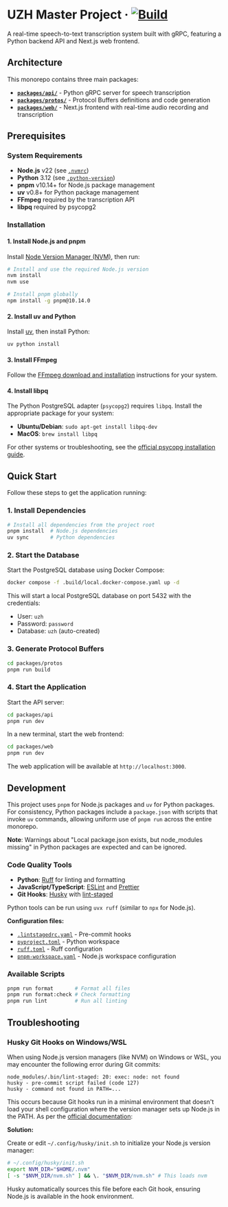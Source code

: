 # UZH Master Project &middot; [![Build](https://github.com/oberpierre/uzh-masterproject/actions/workflows/build.yaml/badge.svg)](https://github.com/oberpierre/uzh-masterproject/actions/workflows/build.yaml)

A real-time speech-to-text transcription system built with gRPC, featuring a Python backend API and Next.js web frontend.

## Architecture

This monorepo contains three main packages:

- **[`packages/api/`](packages/api/README.md)** - Python gRPC server for speech transcription
- **[`packages/protos/`](packages/protos/README.md)** - Protocol Buffers definitions and code generation
- **[`packages/web/`](packages/web/README.md)** - Next.js frontend with real-time audio recording and transcription

## Prerequisites

### System Requirements

- **Node.js** v22 (see [`.nvmrc`](.nvmrc))
- **Python** 3.12 (see [`.python-version`](.python-version))
- **pnpm** v10.14+ for Node.js package management
- **uv** v0.8+ for Python package management
- **FFmpeg** required by the transcription API
- **libpq** required by psycopg2

### Installation

#### 1. Install Node.js and pnpm

Install [Node Version Manager (NVM)](https://github.com/nvm-sh/nvm#installing-and-updating), then run:

```bash
# Install and use the required Node.js version
nvm install
nvm use

# Install pnpm globally
npm install -g pnpm@10.14.0
```

#### 2. Install uv and Python

Install [uv](https://docs.astral.sh/uv/getting-started/installation/), then install Python:

```bash
uv python install
```

#### 3. Install FFmpeg

Follow the [FFmpeg download and installation](https://ffmpeg.org/download.html) instructions for your system.

#### 4. Install libpq

The Python PostgreSQL adapter (`psycopg2`) requires `libpq`. Install the appropriate package for your system:

- **Ubuntu/Debian**: `sudo apt-get install libpq-dev`
- **MacOS**: `brew install libpq`

For other systems or troubleshooting, see the [official psycopg installation guide](https://www.psycopg.org/docs/install.html#build-prerequisites).

## Quick Start

Follow these steps to get the application running:

### 1. Install Dependencies

```bash
# Install all dependencies from the project root
pnpm install  # Node.js dependencies
uv sync       # Python dependencies
```

### 2. Start the Database

Start the PostgreSQL database using Docker Compose:

```bash
docker compose -f .build/local.docker-compose.yaml up -d
```

This will start a local PostgreSQL database on port 5432 with the credentials:

- User: `uzh`
- Password: `password`
- Database: `uzh` (auto-created)

### 3. Generate Protocol Buffers

```bash
cd packages/protos
pnpm run build
```

### 4. Start the Application

Start the API server:

```bash
cd packages/api
pnpm run dev
```

In a new terminal, start the web frontend:

```bash
cd packages/web
pnpm run dev
```

The web application will be available at `http://localhost:3000`.

## Development

This project uses `pnpm` for Node.js packages and `uv` for Python packages. For consistency, Python packages include a `package.json` with scripts that invoke `uv` commands, allowing uniform use of `pnpm run` across the entire monorepo.

**Note**: Warnings about "Local package.json exists, but node_modules missing" in Python packages are expected and can be ignored.

### Code Quality Tools

- **Python**: [Ruff](https://docs.astral.sh/ruff/) for linting and formatting
- **JavaScript/TypeScript**: [ESLint](https://eslint.org/) and [Prettier](https://prettier.io/)
- **Git Hooks**: [Husky](https://typicode.github.io/husky/) with [lint-staged](https://github.com/lint-staged/lint-staged)

Python tools can be run using `uvx ruff` (similar to `npx` for Node.js).

**Configuration files:**

- [`.lintstagedrc.yaml`](.lintstagedrc.yaml) - Pre-commit hooks
- [`pyproject.toml`](pyproject.toml) - Python workspace
- [`ruff.toml`](ruff.toml) - Ruff configuration
- [`pnpm-workspace.yaml`](pnpm-workspace.yaml) - Node.js workspace configuration

### Available Scripts

```bash
pnpm run format       # Format all files
pnpm run format:check # Check formatting
pnpm run lint         # Run all linting
```

## Troubleshooting

### Husky Git Hooks on Windows/WSL

When using Node.js version managers (like NVM) on Windows or WSL, you may encounter the following error during Git commits:

```
node_modules/.bin/lint-staged: 20: exec: node: not found
husky - pre-commit script failed (code 127)
husky - command not found in PATH=...
```

This occurs because Git hooks run in a minimal environment that doesn't load your shell configuration where the version manager sets up Node.js in the PATH.
As per the [official documentation](https://typicode.github.io/husky/how-to.html#solution):

**Solution:**

Create or edit `~/.config/husky/init.sh` to initialize your Node.js version manager:

```bash
# ~/.config/husky/init.sh
export NVM_DIR="$HOME/.nvm"
[ -s "$NVM_DIR/nvm.sh" ] && \. "$NVM_DIR/nvm.sh" # This loads nvm
```

Husky automatically sources this file before each Git hook, ensuring Node.js is available in the hook environment.
